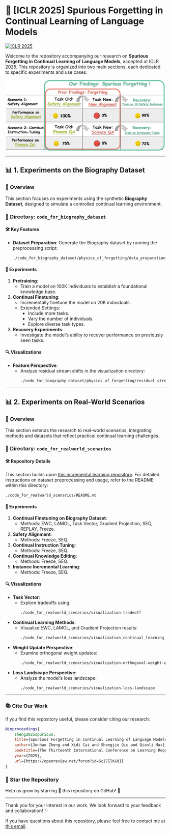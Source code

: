 # 📢 [ICLR 2025] Spurious Forgetting in Continual Learning of Language Models

[![ICLR 2025](https://img.shields.io/badge/ACL_2024-Spurious_Forgetting-1c8139.svg)](https://openreview.net/forum?id=ScI7IlKGdI)

Welcome to the repository accompanying our research on **Spurious Forgetting in Continual Learning of Language Models**, accepted at ICLR 2025. This repository is organized into two main sections, each dedicated to specific experiments and use cases.

![illustrution](./assets/introduction.png)

---

## **📊 1. Experiments on the Biography Dataset**

### 📜 Overview
This section focuses on experiments using the synthetic **Biography Dataset**, designed to simulate a controlled continual learning environment. 

### 📂 Directory: `code_for_biography_dataset`

#### **🛠️ Key Features**
- **Dataset Preparation**: Generate the Biography dataset by running the preprocessing script:
  ```bash
  ./code_for_biography_dataset/physics_of_forgetting/data_preparation/preprocess_0720.py
  ```

#### **🔢 Experiments**
1. **Pretraining**:
   - Train a model on 100K individuals to establish a foundational knowledge base.
2. **Continual Finetuning**:
   - Incrementally finetune the model on 20K individuals.
   - Extended Settings:
     - Include more tasks.
     - Vary the number of individuals.
     - Explore diverse task types.
3. **Recovery Experiments**:
   - Investigate the model’s ability to recover performance on previously seen tasks.

#### **🔍 Visualizations**
- **Feature Perspective**:
  - Analyze residual stream shifts in the visualization directory:
    ```bash
    ./code_for_biography_dataset/physics_of_forgetting/residual_stream_shift_analysis
    ```

---

## **📊 2. Experiments on Real-World Scenarios**

### 📜 Overview
This section extends the research to real-world scenarios, integrating methods and datasets that reflect practical continual learning challenges. 

### 📂 Directory: `code_for_realworld_scenarios`

#### **🛠️ Repository Details**
This section builds upon [this incremental learning repository](https://github.com/zzz47zzz/codebase-for-incremental-learning-with-llm). For detailed instructions on dataset preprocessing and usage, refer to the README within this directory:
```bash
./code_for_realworld_scenarios/README.md
```

#### **🔢 Experiments**
1. **Continual Finetuning on Biography Dataset**:
   - Methods: EWC, LAMOL, Task Vector, Gradient Projection, SEQ, REPLAY, Freeze.
2. **Safety Alignment**:
   - Methods: Freeze, SEQ.
3. **Continual Instruction Tuning**:
   - Methods: Freeze, SEQ.
4. **Continual Knowledge Editing**:
   - Methods: Freeze, SEQ.
5. **Instance Incremental Learning**:
   - Methods: Freeze, SEQ.

#### **🔍 Visualizations**
- **Task Vector**:
  - Explore tradeoffs using:
    ```bash
    ./code_for_realworld_scenarios/visualization-tradeoff
    ```
- **Continual Learning Methods**:
  - Visualize EWC, LAMOL, and Gradient Projection results:
    ```bash
    ./code_for_realworld_scenarios/visualization_continual_learning_methods
    ```
- **Weight Update Perspective**:
  - Examine orthogonal weight updates:
    ```bash
    ./code_for_realworld_scenarios/visualization-orthogonal-weight-update
    ```
- **Loss Landscape Perspective**:
  - Analyze the model’s loss landscape:
    ```bash
    ./code_for_realworld_scenarios/visualization-loss-landscape
    ```

---

### **📚 Cite Our Work**
If you find this repository useful, please consider citing our research:
```bibtex
@inproceedings{
    zheng2025spurious,
    title={Spurious Forgetting in Continual Learning of Language Models},
    author={Junhao Zheng and Xidi Cai and Shengjie Qiu and Qianli Ma∗},
    booktitle={The Thirteenth International Conference on Learning Representations},
    year={2025},
    url={https://openreview.net/forum?id=ScI7IlKGdI}
}
```

### **🚀 Star the Repository**
Help us grow by starring 🌟 this repository on GitHub! 💖

---

Thank you for your interest in our work. We look forward to your feedback and collaboration! ✨

If you have questions about this repository, please feel free to contact me at [this email](junhaozheng47@outlook.com).
